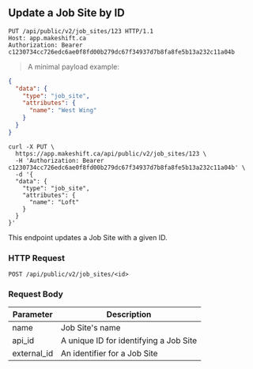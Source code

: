 ## Update a Job Site by ID

```http
PUT /api/public/v2/job_sites/123 HTTP/1.1
Host: app.makeshift.ca
Authorization: Bearer c1230734cc726edc6ae0f8fd00b279dc67f34937d7b8fa8fe5b13a232c11a04b
```

> A minimal payload example:

```json
{
  "data": {
    "type": "job_site",
    "attributes": {
      "name": "West Wing"
    }
  }
}
```

```shell
curl -X PUT \
  https://app.makeshift.ca/api/public/v2/job_sites/123 \
  -H 'Authorization: Bearer c1230734cc726edc6ae0f8fd00b279dc67f34937d7b8fa8fe5b13a232c11a04b' \
  -d '{
  "data": {
    "type": "job_site",
    "attributes": {
      "name": "Loft"
    }
  }
}'
```

This endpoint updates a Job Site with a given ID.

### HTTP Request

`POST /api/public/v2/job_sites/<id>`

### Request Body

Parameter   | Description
---------   | -----------
name        | Job Site's name
api_id | A unique ID for identifying a Job Site
external_id | An identifier for a Job Site
